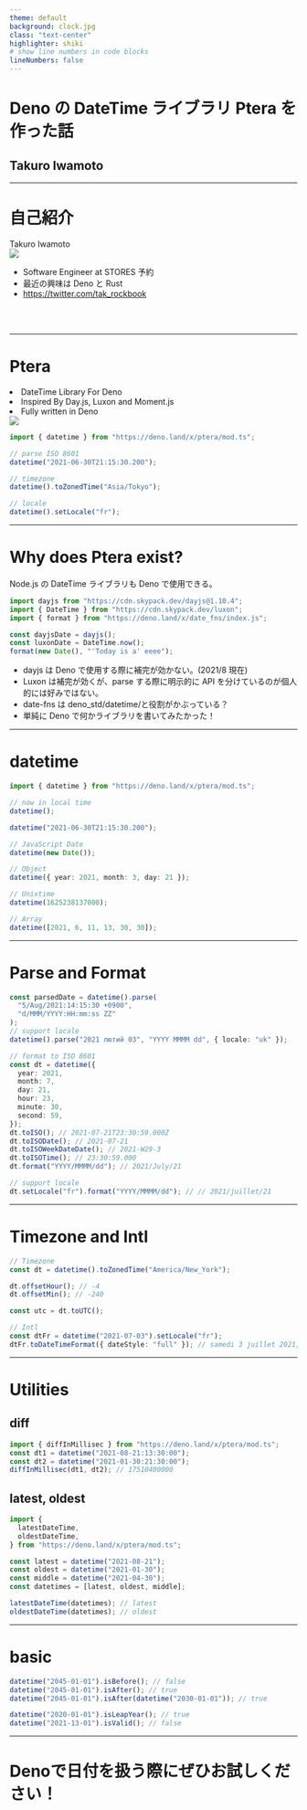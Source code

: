 ```yaml
---
theme: default
background: clock.jpg
class: "text-center"
highlighter: shiki
# show line numbers in code blocks
lineNumbers: false
---
```


# Deno の DateTime ライブラリ Ptera を作った話

<div class="pt-12">
  <h2 class="px-2 py-1 rounded cursor-pointer" hover="bg-white bg-opacity-10">
    Takuro Iwamoto
  </h2>
</div>

<div class="abs-br m-6 flex gap-2">
  <a href="https://github.com/Tak-Iwamoto" target="_blank" alt="GitHub"
    class="text-xl icon-btn opacity-50 !border-none !hover:text-white">
    <carbon-logo-github />
  </a>
</div>

---

# 自己紹介

<div class="flex items-center justify-between">
  <div>
    Takuro Iwamoto
  </div>
  <div>
    <img class="w-32 h-32 rounded-full" src="tak_iwamoto_profile.jpeg">
  </div>
</div>

- Software Engineer at STORES 予約
- 最近の興味は Deno と Rust
- https://twitter.com/tak_rockbook

<br>
<br>

---

# Ptera

<div class="flex items-center mb-2 justify-between">
  <div>
    <li>DateTime Library For Deno</li>
    <li>Inspired By Day.js, Luxon and Moment.js</li>
    <li>Fully written in Deno</li>
  </div>
  <div class="ml-24">
    <img src="ptera.svg">
  </div>
</div>

```ts
import { datetime } from "https://deno.land/x/ptera/mod.ts";

// parse ISO 8601
datetime("2021-06-30T21:15:30.200");

// timezone
datetime().toZonedTime("Asia/Tokyo");

// locale
datetime().setLocale("fr");
```

---

# Why does Ptera exist?

Node.js の DateTime ライブラリも Deno で使用できる。

```ts
import dayjs from "https://cdn.skypack.dev/dayjs@1.10.4";
import { DateTime } from "https://cdn.skypack.dev/luxon";
import { format } from "https://deno.land/x/date_fns/index.js";

const dayjsDate = dayjs();
const luxonDate = DateTime.now();
format(new Date(), "'Today is a' eeee");
```

<div class="mb-4"></div>

- dayjs は Deno で使用する際に補完が効かない。(2021/8 現在)
- Luxon は補完が効くが、parse する際に明示的に API を分けているのが個人的には好みではない。
- date-fns は deno_std/datetime/と役割がかぶっている？
- 単純に Deno で何かライブラリを書いてみたかった！

---

# datetime

```ts
import { datetime } from "https://deno.land/x/ptera/mod.ts";

// now in local time
datetime();

datetime("2021-06-30T21:15:30.200");

// JavaScript Date
datetime(new Date());

// Object
datetime({ year: 2021, month: 3, day: 21 });

// Unixtime
datetime(1625238137000);

// Array
datetime([2021, 6, 11, 13, 30, 30]);
```

---

# Parse and Format

```ts
const parsedDate = datetime().parse(
  "5/Aug/2021:14:15:30 +0900",
  "d/MMM/YYYY:HH:mm:ss ZZ"
);
// support locale
datetime().parse("2021 лютий 03", "YYYY MMMM dd", { locale: "uk" });

// format to ISO 8601
const dt = datetime({
  year: 2021,
  month: 7,
  day: 21,
  hour: 23,
  minute: 30,
  second: 59,
});
dt.toISO(); // 2021-07-21T23:30:59.000Z
dt.toISODate(); // 2021-07-21
dt.toISOWeekDateDate(); // 2021-W29-3
dt.toISOTime(); // 23:30:59.000
dt.format("YYYY/MMMM/dd"); // 2021/July/21

// support locale
dt.setLocale("fr").format("YYYY/MMMM/dd"); // // 2021/juillet/21
```

---

# Timezone and Intl

```ts
// Timezone
const dt = datetime().toZonedTime("America/New_York");

dt.offsetHour(); // -4
dt.offsetMin(); // -240

const utc = dt.toUTC();

// Intl
const dtFr = datetime("2021-07-03").setLocale("fr");
dtFr.toDateTimeFormat({ dateStyle: "full" }); // samedi 3 juillet 2021;
```

---

# Utilities

## diff

```ts
import { diffInMillisec } from "https://deno.land/x/ptera/mod.ts";
const dt1 = datetime("2021-08-21:13:30:00");
const dt2 = datetime("2021-01-30:21:30:00");
diffInMillisec(dt1, dt2); // 17510400000
```

## latest, oldest

```ts
import {
  latestDateTime,
  oldestDateTime,
} from "https://deno.land/x/ptera/mod.ts";

const latest = datetime("2021-08-21");
const oldest = datetime("2021-01-30");
const middle = datetime("2021-04-30");
const datetimes = [latest, oldest, middle];

latestDateTime(datetimes); // latest
oldestDateTime(datetimes); // oldest
```

---

# basic

```ts
datetime("2045-01-01").isBefore(); // false
datetime("2045-01-01").isAfter(); // true
datetime("2045-01-01").isAfter(datetime("2030-01-01")); // true

datetime("2020-01-01").isLeapYear(); // true
datetime("2021-13-01").isValid(); // false
```

---

<div class="m-auto"><h1>Denoで日付を扱う際にぜひお試しください！</h1></div>
